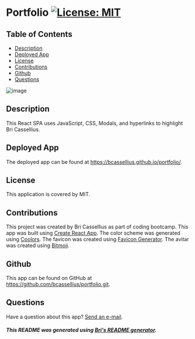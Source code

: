 # Portfolio [![License: MIT](https://img.shields.io/badge/License-MIT-yellow.svg)](https://opensource.org/licenses/MIT)

## Table of Contents
* [Description](#description)
* [Deployed App](#deploy)
* [License](#license)
* [Contributions](#contributions)
* [Github](#github)
* [Questions](#questions)

![image](https://user-images.githubusercontent.com/83994997/143664253-756c0cfa-deaf-4db9-a475-3ee169423116.png)


<a name='description'></a>
## Description
This React SPA uses JavaScript, CSS, Modals, and hyperlinks to highlight Bri Cassellius.

<a name='deploy'></a>
## Deployed App
The deployed app can be found at https://bcassellius.github.io/portfolio/.

<a name='license'></a>
## License
This application is covered by MIT.

<a name='contributions'></a>
## Contributions
This project was created by Bri Cassellius as part of coding bootcamp. This app was built using [Create React App](https://github.com/facebook/create-react-app). The color scheme was generated using [Coolors](https://coolors.co/). The favicon was created using [Favicon Generator](https://favicon.io/favicon-generator/). The avitar was created using [Bitmoji](https://www.bitmoji.com/).

<a name='github'></a>
## Github
This app can be found on GitHub at https://github.com/bcassellius/portfolio.git.

<a name='questions'></a>
## Questions
Have a question about this app? [Send an e-mail](mailto:bhilliker@gmail.com).

##### This README was generated using [Bri's README generator](https://github.com/bcassellius/readme-generator).
  
